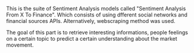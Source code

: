 This is the suite of Sentiment Analysis models called "Sentiment Analysis From X To Finance". Which consists of using dfferent social networks and financial sources APIs.
Alternatively, webscraping method was used. 
<p> The goal of this part is to retrieve interesting informations, people feelings on a certain topic to predict a certain understanding about the market movement.
